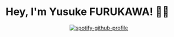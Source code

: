 # Hey, I'm Yusuke FURUKAWA! 👋🏻
<div align="center">

  [![spotify-github-profile](https://spotify-github-profile.kittinanx.com/api/view?uid=3177ywmlaav67g6u6jwc5o5ooida&cover_image=true&theme=default&show_offline=false&background_color=121212&interchange=false)](h[ttps://github.com/kittinan/spotify-github-profile](https://open.spotify.com/user/3177ywmlaav67g6u6jwc5o5ooida?si=937e02d846e040a8))
</div>
